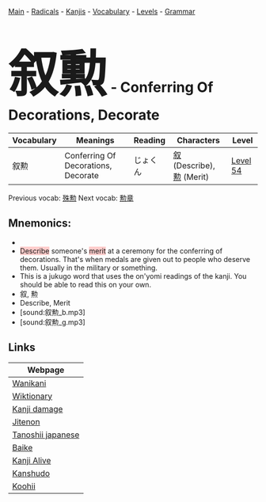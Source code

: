 <style> bigfont {font-size: 100px}</style>
[Main](../README.md) -
[Radicals](../radicals.md) -
[Kanjis](../kanjis.md) -
[Vocabulary](../vocabulary.md) -
[Levels](../levels.md) -
[Grammar](../grammar.md)
# <bigfont> 叙勲</bigfont> - Conferring Of Decorations, Decorate 

| Vocabulary | Meanings | Reading | Characters | Level |
| --- | --- | --- | --- | --- |
| 叙勲 | Conferring Of Decorations, Decorate | じょくん |  [叙](../kanjis/叙.md) (Describe), [勲](../kanjis/勲.md) (Merit) | [Level 54](../levels/wk_level54.md) |

Previous vocab: [殊勲](殊勲.md) Next vocab: [勲章](勲章.md) 

## Mnemonics:

* 
* <span style="background-color:#ffcccb"> Describe</span> someone's <span style="background-color:#ffcccb"> merit</span> at a ceremony for the conferring of decorations. That's when medals are given out to people who deserve them. Usually in the military or something.
* This is a jukugo word that uses the on'yomi readings of the kanji. You should be able to read this on your own.
* 叙, 勲
* Describe, Merit
* [sound:叙勲_b.mp3]
* [sound:叙勲_g.mp3]


## Links 

| Webpage |
| --- |
| [Wanikani          ](https://www.wanikani.com/kanji/叙勲) |
| [Wiktionary        ](https://en.wiktionary.org/wiki/叙勲) |
| [Kanji damage      ](http://www.kanjidamage.com/kanji/search?utf8=✓&q=叙勲) |
| [Jitenon           ](https://jitenon.com/kanji/叙勲) |
| [Tanoshii japanese ](https://www.tanoshiijapanese.com/dictionary/kanji.cfm?k=叙勲) |
| [Baike             ](https://baike.baidu.com/item/叙勲) |
| [Kanji Alive       ](https://app.kanjialive.com/叙勲) |
| [Kanshudo          ](https://www.kanshudo.com/searchmn?q=叙勲) |
| [Koohii            ](https://kanji.koohii.com/study/kanji/叙勲) |
